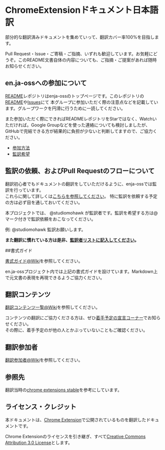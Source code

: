 # ChromeExtensionドキュメント日本語訳

部分的な翻訳済みドキュメントを集めていって、翻訳カバー率100%を目指します。

Pull Request・Issue・ご寄稿・ご指摘、いずれも歓迎しています。お気軽にどうぞ。このREADME文書自体の内容についても、ご指摘・ご提案があれば随時お知らせください。

## en.ja-ossへの参加について

[README](https://github.com/enja-oss/README)レポジトリはenja-ossのトップページです。このレポジトリの[README](https://github.com/enja-oss/README/blob/master/readme.md)や[Issues](https://github.com/enja-oss/README/issues)にて
本グループに参加いただく際の注意点などを記載しています。グループワークを円滑に行うために一読してください。

また参加いただく際にできればREADMEレポジトリをStarではなく、Watchいただければ。Google Groupなどを使った連絡についても検討しましたが、GitHubで完結できる方が結果的に負担が少ないと判断してますので、ご協力ください。

- [参加方法](https://github.com/enja-oss/README/blob/master/readme.md#%E5%8F%82%E5%8A%A0%E6%96%B9%E6%B3%95)
- [監訳希望](https://github.com/enja-oss/README/blob/master/readme.md#%E7%9B%A3%E8%A8%B3%E5%B8%8C%E6%9C%9B)

## 監訳の依頼、およびPull Requestのフローについて

翻訳初心者でもドキュメントの翻訳をしていただけるように、enja-ossでは監訳を行っています。  
これらに関して詳しくは[こちらを参照してください](https://github.com/enja-oss/README/wiki/Review-and-Pull-Request-Flow)。
特に監訳を依頼する予定の方は必ず目を通しておいてください。

本プロジェクトでは、 @studiomohawk が監訳者です。監訳を希望する方は@マーク付きで監訳依頼をおこなってください。

例: @studiomohawk 監訳お願いします。

**また翻訳に慣れている方は是非、[監訳者リストに記入してください](https://github.com/enja-oss/README/issues/5)。**

##書式ガイド

[書式ガイド@Wiki](https://github.com/enja-oss/README/wiki/markdown-in-japanese)を参照してください。

en.ja-ossプロジェクト内では上記の書式ガイドを設けています。Markdown上で元文書の表現を再現できるようご協力ください。

## 翻訳コンテンツ

[翻訳コンテンツ一覧@Wiki](https://github.com/enja-oss/ChromeExtensions/wiki/%E7%BF%BB%E8%A8%B3%E3%82%B3%E3%83%B3%E3%83%86%E3%83%B3%E3%83%84%E4%B8%80%E8%A6%A7)を参照してください。

コンテンツの翻訳にご協力くださる方は、ぜひ[着手予定の宣言コーナー](https://github.com/enja-oss/ChromeExtension/issues/1 "着手予定の宣言コーナー · Issue #1 · enja-oss/ChromeExtension")でお知らせください。  
その際に、着手予定のが他の人とかぶっていないこともご確認ください。

## 翻訳参加者

[翻訳参加者@Wiki](https://github.com/enja-oss/ChromeExtensions/wiki/%E7%BF%BB%E8%A8%B3%E5%8F%82%E5%8A%A0%E8%80%85)を参照してください。

## 参照先

翻訳当時の[chrome extensions stable](https://developer.chrome.com/extensions/)を参考にしています。  

## ライセンス・クレジット

本ドキュメントは、[Chrome Extension](https://developer.chrome.com/extensions/)で公開されているものを翻訳したドキュメントです。  

Chrome Extensionのライセンスを引き継ぎ、すべて[Creative Commons Attribution 3.0 License](http://creativecommons.org/licenses/by/3.0/)とします。  
